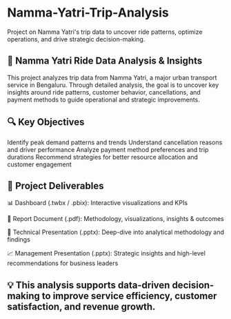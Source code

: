 # Namma-Yatri-Trip-Analysis
Project on Namma Yatri's trip data to uncover ride patterns, optimize operations, and drive strategic decision-making.

## 🚕 Namma Yatri Ride Data Analysis & Insights
This project analyzes trip data from Namma Yatri, a major urban transport service in Bengaluru. Through detailed analysis, the goal is to uncover key insights around ride patterns, customer behavior, cancellations, and payment methods to guide operational and strategic improvements.

## 🔍 Key Objectives

Identify peak demand patterns and trends
Understand cancellation reasons and driver performance
Analyze payment method preferences and trip durations
Recommend strategies for better resource allocation and customer engagement

## 📁 Project Deliverables

📊 Dashboard (.twbx / .pbix): Interactive visualizations and KPIs

📄 Report Document (.pdf): Methodology, visualizations, insights & outcomes

🎯 Technical Presentation (.pptx): Deep-dive into analytical methodology and findings

📈 Management Presentation (.pptx): Strategic insights and high-level recommendations for business leaders

## 💡 This analysis supports data-driven decision-making to improve service efficiency, customer satisfaction, and revenue growth.


